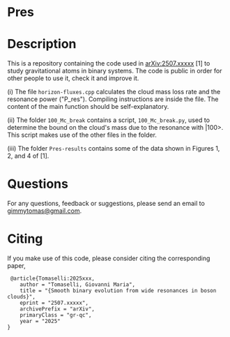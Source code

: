 # Pres
# Description
This is a repository containing the code used in <a href="https://arxiv.org/abs/2507.xxxxx">arXiv:2507.xxxxx</a> [1] to study gravitational atoms in binary systems. The code is public in order for other people to use it, check it and improve it.

(i) The file `horizon-fluxes.cpp` calculates the cloud mass loss rate and the resonance power ("P_res"). Compiling instructions are inside the file. The content of the main function should be self-explanatory.

(ii) The folder `100_Mc_break` contains a script, `100_Mc_break.py`, used to determine the bound on the cloud's mass due to the resonance with |100>. This script makes use of the other files in the folder.

(iii) The folder `Pres-results` contains some of the data shown in Figures 1, 2, and 4 of [1].

# Questions
For any questions, feedback or suggestions, please send an email to <a href="mailto:gimmytomas@gmail.com">gimmytomas@gmail.com</a>.

# Citing
If you make use of this code, please consider citing the corresponding paper,
<pre><code> @article{Tomaselli:2025xxx,
    author = "Tomaselli, Giovanni Maria",
    title = "{Smooth binary evolution from wide resonances in boson clouds}",
    eprint = "2507.xxxxx",
    archivePrefix = "arXiv",
    primaryClass = "gr-qc",
    year = "2025"
}
</code></pre>
